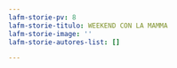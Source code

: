```yaml
---
lafm-storie-pv: 8
lafm-storie-titulo: WEEKEND CON LA MAMMA
lafm-storie-image: ''
lafm-storie-autores-list: []

---
```

